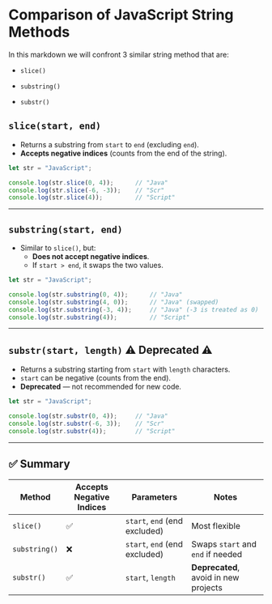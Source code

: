 # Comparison of JavaScript String Methods

In this markdown we will confront 3 similar string method that are: 

- `slice()`

- `substring()`

- `substr()`

## `slice(start, end)`
- Returns a substring from `start` to `end` (excluding `end`).
- **Accepts negative indices** (counts from the end of the string).

```javascript
let str = "JavaScript";

console.log(str.slice(0, 4));      // "Java"
console.log(str.slice(-6, -3));    // "Scr"
console.log(str.slice(4));         // "Script"
```

---

##  `substring(start, end)`
- Similar to `slice()`, but:
  - **Does not accept negative indices**.
  - If `start > end`, it swaps the two values.

```javascript
let str = "JavaScript";

console.log(str.substring(0, 4));      // "Java"
console.log(str.substring(4, 0));      // "Java" (swapped)
console.log(str.substring(-3, 4));     // "Java" (-3 is treated as 0)
console.log(str.substring(4));         // "Script"
```

---

## `substr(start, length)` ⚠️ **Deprecated** ⚠️
- Returns a substring starting from `start` with `length` characters.
- `start` can be negative (counts from the end).
- **Deprecated** — not recommended for new code.

```javascript
let str = "JavaScript";

console.log(str.substr(0, 4));     // "Java"
console.log(str.substr(-6, 3));    // "Scr"
console.log(str.substr(4));        // "Script"
```

---

## ✅ Summary
| Method       | Accepts Negative Indices | Parameters                     | Notes                                |
|--------------|---------------------------|----------------------------------|---------------------------------------|
| `slice()`    | ✅                        | `start`, `end` (end excluded)   | Most flexible                         |
| `substring()`| ❌                        | `start`, `end` (end excluded)   | Swaps `start` and `end` if needed     |
| `substr()`   | ✅                        | `start`, `length`               | **Deprecated**, avoid in new projects |
